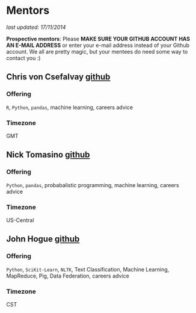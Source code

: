# Mentors
_last updated: 17/11/2014_

**Prospective mentors**: Please **MAKE SURE YOUR GITHUB ACCOUNT HAS AN E-MAIL ADDRESS** or enter your e-mail address instead of your Github account. We all are pretty magic, but your mentees do need some way to contact you :)

## Chris von Csefalvay [github](http://www.github.com/chrisvoncsefalvay)

### Offering
`R`, `Python`, `pandas`, machine learning, careers advice

### Timezone
GMT

## Nick Tomasino [github](http://www.github.com/ntomasino)

### Offering
`Python`, `pandas`, probabalistic programming, machine learning, careers advice

### Timezone
US-Central

## John Hogue [github](http://www.github.com/dreyco676)

### Offering
`Python`, `SciKit-Learn`, `NLTK`, Text Classification, Machine Learning, MapReduce, Pig, Data Federation, careers advice

### Timezone
CST
